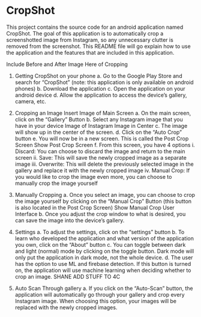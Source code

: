 # CropShot
This project contains the source code for an android application named CropShot. The goal of this application is to automatically crop a screenshotted image from Instagram, so any unnecessary clutter is removed from the screenshot. This README file will go explain how to use the application and the features that are included in this application. 

Include Before and After Image Here of Cropping
1.	Getting CropShot on your phone
a.	Go to the Google Play Store and search for “CropShot” (note: this application is only available on android phones)
b.	Download the application
c.	Open the application on your android device 
d.	Allow the application to access the device’s gallery, camera, etc.

2.	Cropping an Image
Insert Image of Main Screen
a.	On the main screen, click on the “Gallery” Button
b.	Select any Instagram image that you have in your device
Image of Instagram Image in Center
c.	The image will show up in the center of the screen. 
d.	Click on the “Auto Crop” button 
e.	You will now be in a new screen. This is called the Post Crop Screen
Show Post Crop Screen
f.	From this screen, you have 4 options
i.	Discard: You can choose to discard the image and return to the main screen
ii.	Save: This will save the newly cropped image as a separate image
iii.	Overwrite: This will delete the previously selected image in the gallery and replace it with the newly cropped image
iv.	Manual Crop: If you would like to crop the image even more, you can choose to manually crop the image yourself

3.	Manually Cropping
a.	Once you select an image, you can choose to crop the image yourself by clicking on the “Manual Crop” Button (this button is also located in the Post Crop Screen)
Show Manual Crop User Interface
b.	 Once you adjust the crop window to what is desired, you can save the image into the device’s gallery. 

4.	Settings
a.	To adjust the settings, click on the “settings” button
b.	To learn who developed the application and what version of the application you own, click on the “About” button
c.	You can toggle between dark and light (normal) mode by clicking on the toggle button. Dark mode will only put the application in dark mode, not the whole device.
d.	The user has the option to use ML and firebase detection. If this button is turned on, the application will use machine learning when deciding whether to crop an image. 
SHANE ADD STUFF TO 4C
5.	Auto Scan Through gallery
a.	If you click on the “Auto-Scan” button, the application will automatically go through your gallery and crop every Instagram image. When choosing this option, your images will be replaced with the newly cropped images. 
